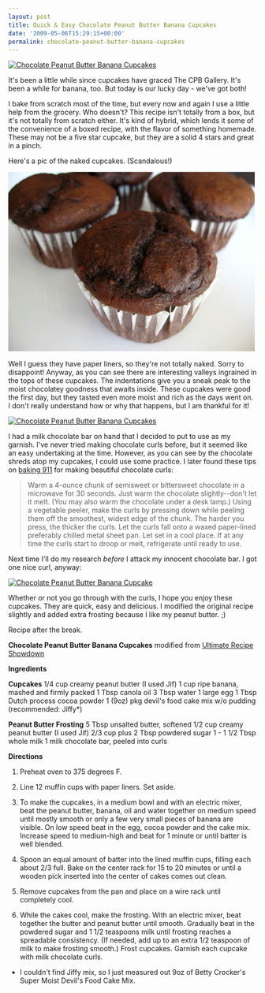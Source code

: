 ```yaml
---
layout: post
title: Quick & Easy Chocolate Peanut Butter Banana Cupcakes
date: '2009-05-06T15:29:15+00:00'
permalink: chocolate-peanut-butter-banana-cupcakes
---
```

<a href="http://www.flickr.com/photos/kstar810/3474523700/"><img src="http://farm4.static.flickr.com/3618/3474523700_69dc05b954.jpg?v=0" alt="Chocolate Peanut Butter Banana Cupcakes" /></a>

It's been a little while since cupcakes have graced The CPB Gallery. It's been a while for banana, too. But today is our lucky day - we've got both!

I bake from scratch most of the time, but every now and again I use a little help from the grocery. Who doesn't? This recipe isn't totally from a box, but it's not totally from scratch either. It's kind of hybrid, which lends it some of the convenience of a boxed recipe, with the flavor of something homemade. These may not be a five star cupcake, but they are a solid 4 stars and great in a pinch.

Here's a pic of the naked cupcakes. (Scandalous!) 

<img src='images/uploads/2009/04/chocolate_cupcake1.jpg' alt='Chocolate Cupcake' class="yellowborder" />

Well I guess they have paper liners, so they're not totally naked. Sorry to disappoint! Anyway, as you can see there are interesting valleys ingrained in the tops of these cupcakes. The indentations give you a sneak peak to the moist chocolatey goodness that awaits inside. These cupcakes were good the first day, but they tasted even more moist and rich as the days went on. I don't really understand how or why that happens, but I am thankful for it!

<a href="http://www.flickr.com/photos/kstar810/3474523010/"><img src="http://farm4.static.flickr.com/3332/3474523010_6e1e32c4c3.jpg?v=0" alt="Chocolate Peanut Butter Banana Cupcakes" /></a>

I had a milk chocolate bar on hand that I decided to put to use as my garnish. I've never tried making chocolate curls before, but it seemed like an easy undertaking at the time. However, as you can see by the chocolate shreds atop my cupcakes, I could use some practice. I later found these tips on <a href="http://www.baking911.com/decorating/chocolate.htm">baking 911</a> for making beautiful chocolate curls:



<blockquote>Warm a 4-ounce chunk of semisweet or bittersweet chocolate in a microwave for 30 seconds. Just warm the chocolate slightly--don't let it melt. (You may also warm the chocolate under a desk lamp.) Using a vegetable peeler, make the curls by pressing down while peeling them off the smoothest, widest edge of the chunk. The harder you press, the thicker the curls. Let the curls fall onto a waxed paper-lined preferably chilled metal sheet pan. Let set in a cool place. If at any time the curls start to droop or melt, refrigerate until ready to use. </blockquote>



Next time I'll do my research <em>before</em> I attack my innocent chocolate bar. I got one nice curl, anyway:

<a href="http://www.flickr.com/photos/kstar810/3474524112/"><img src="http://farm4.static.flickr.com/3602/3474524112_dd0a2d9fc3.jpg?v=0" alt="Chocolate Peanut Butter Banana Cupcake" /></a>

Whether or not you go through with the curls, I hope you enjoy these cupcakes. They are quick, easy and delicious. I modified the original recipe slightly and added extra frosting because I like my peanut butter. ;)

Recipe after the break.

<!--more-->

<strong>Chocolate Peanut Butter Banana Cupcakes</strong>
modified from <a href="http://www.foodnetwork.com/recipes/chocolate-peanut-butter-and-banana-cupcakes-recipe/index.html">Ultimate Recipe Showdown</a>

<strong>Ingredients</strong>

<strong>Cupcakes</strong>
1/4 cup creamy peanut butter (I used Jif)
1 cup ripe banana, mashed and firmly packed
1 Tbsp canola oil
3 Tbsp water
1 large egg
1 Tbsp Dutch process cocoa powder
1 (9oz) pkg devil's food cake mix w/o pudding (recommended: Jiffy*)

<strong>Peanut Butter Frosting</strong>
5 Tbsp unsalted butter, softened
1/2 cup creamy peanut butter (I used Jif)
2/3 cup plus 2 Tbsp powdered sugar
1 - 1 1/2 Tbsp whole milk
1 milk chocolate bar, peeled into curls

<strong>Directions</strong>

1. Preheat oven to 375 degrees F. 

2. Line 12 muffin cups with paper liners. Set aside.

3. To make the cupcakes, in a medium bowl and with an electric mixer, beat the peanut butter, banana, oil and water together on medium speed until mostly smooth or only a few very small pieces of banana are visible. On low speed beat in the egg, cocoa powder and the cake mix. Increase speed to medium-high and beat for 1 minute or until batter is well blended.

4. Spoon an equal amount of batter into the lined muffin cups, filling each about 2/3 full. Bake on the center rack for 15 to 20 minutes or until a wooden pick inserted into the center of cakes comes out clean.

5. Remove cupcakes from the pan and place on a wire rack until completely cool.

6. While the cakes cool, make the frosting. With an electric mixer, beat together the butter and peanut butter until smooth. Gradually beat in the powdered sugar and 1 1/2 teaspoons milk until frosting reaches a spreadable consistency. (If needed, add up to an extra 1/2 teaspoon of milk to make frosting smooth.) Frost cupcakes. Garnish each cupcake with milk chocolate curls.

* I couldn't find Jiffy mix, so I just measured out 9oz of Betty Crocker's Super Moist Devil's Food Cake Mix.
